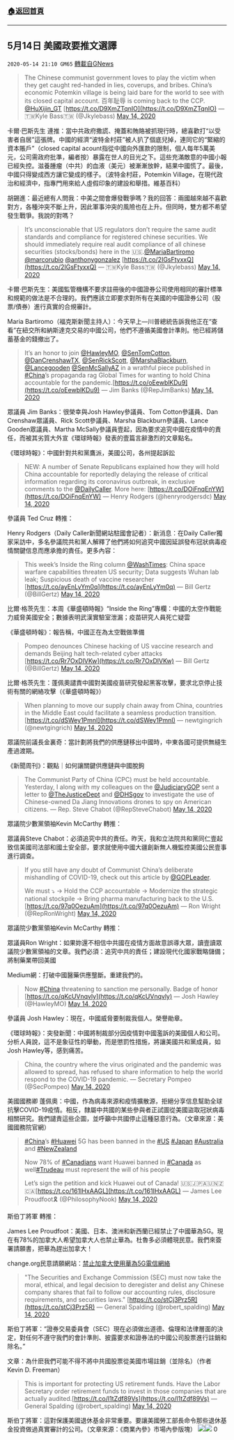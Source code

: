 ###  [:house:返回首頁](https://github.com/ourhimalayas/txt)
---

## 5月14日 美國政要推文選譯
`2020-05-14 21:10 GM65` [轉載自GNews](https://gnews.org/zh-hant/203661/)

> The Chinese communist government loves to play the victim when they get caught red-handed in lies, coverups, and bribes. China’s economic Potemkin village is being laid bare for the world to see with its closed capital account. 百年耻辱 is coming back to the CCP. [@HuXijin\_GT](https://twitter.com/HuXijin_GT?ref_src=twsrc%5Etfw) [https://t.co/D9XmZTqnIO](https://t.co/D9XmZTqnIO)
> — 🇹🇼Kyle Bass🇹🇼 (@Jkylebass) [May 14, 2020](https://twitter.com/Jkylebass/status/1260875444448038915?ref_src=twsrc%5Etfw)

卡爾·巴斯先生 連推：當中共政府撒謊、掩蓋和賄賂被抓現行時，總喜歡打“以受害者自居”這張牌。中國的經濟“波特金村莊”被人扒了個底兒掉，連同它的“緊縮的資本賬戶”（closed capital acount指從中國向外匯款的限制，個人每年5萬美元，公司需政府批準，編者按）暴露在世人的目光之下。這些充滿敵意的中國小報已經失控。滋養腫瘤（中共）的血液（美元）被漸漸放幹，結果中國慌了。最後，中國只得變成西方讓它變成的樣子。（波特金村莊，Potemkin Village，在現代政治和經濟中，指專門用來給人虛假印象的建設和舉措。維基百科）

胡錫進：最近總有人問我：中美之間會爆發戰爭嗎？我的回答：兩國越來越不喜歡對方，各種沖突不斷上升，因此軍事沖突的風險也在上升。但同時，雙方都不希望發生戰爭。我說的對嗎？

> It’s unconscionable that US regulators don’t require the same audit standards and compliance for registered chinese securities. We should immediately require real audit compliance of all chinese securities (stocks/bonds) here in the 🇺🇸.[@MariaBartiromo](https://twitter.com/MariaBartiromo?ref_src=twsrc%5Etfw) [@marcorubio](https://twitter.com/marcorubio?ref_src=twsrc%5Etfw) [@anthonygonzalez](https://twitter.com/anthonygonzalez?ref_src=twsrc%5Etfw) [https://t.co/2IGsFtyxxQ](https://t.co/2IGsFtyxxQ)
> — 🇹🇼Kyle Bass🇹🇼 (@Jkylebass) [May 14, 2020](https://twitter.com/Jkylebass/status/1260964249570082820?ref_src=twsrc%5Etfw)

卡爾·巴斯先生：美國監管機構不要求註冊後的中國證券公司使用相同的審計標準和規範的做法是不合理的。我們應該立即要求對所有在美國的中國證券公司（股票/債券）進行真實的合規審計。

Maria Bartiromo（福克斯新聞主持人）：今天早上—川普總統告訴我他正在“查看”在紐交所和納斯達克交易的中國公司，他們不遵循美國會計準則。他已經將儲蓄基金的錢撤出了。

> It’s an honor to join [@HawleyMO](https://twitter.com/HawleyMO?ref_src=twsrc%5Etfw), [@SenTomCotton](https://twitter.com/SenTomCotton?ref_src=twsrc%5Etfw), [@DanCrenshawTX](https://twitter.com/DanCrenshawTX?ref_src=twsrc%5Etfw), [@SenRickScott](https://twitter.com/SenRickScott?ref_src=twsrc%5Etfw), [@MarshaBlackburn](https://twitter.com/MarshaBlackburn?ref_src=twsrc%5Etfw), [@Lancegooden](https://twitter.com/Lancegooden?ref_src=twsrc%5Etfw) [@SenMcSallyAZ](https://twitter.com/SenMcSallyAZ?ref_src=twsrc%5Etfw) in a wrathful piece published in [#China](https://twitter.com/hashtag/China?src=hash&amp;ref_src=twsrc%5Etfw)’s propaganda rag Global Times for wanting to hold China accountable for the pandemic.[https://t.co/oEewblKDu9](https://t.co/oEewblKDu9)
> — Jim Banks (@RepJimBanks) [May 14, 2020](https://twitter.com/RepJimBanks/status/1260945946558464001?ref_src=twsrc%5Etfw)

眾議員 Jim Banks：很榮幸與Josh Hawley參議員、Tom Cotton參議員、Dan Crenshaw眾議員、Rick Scott參議員、Marsha Blackburn參議員、Lance Gooden眾議員、Martha McSally參議員壹起，因為要求追究中國在疫情中的責任，而被其劣質大外宣《環球時報》發表的壹篇言辭激烈的文章點名。

《環球時報》：中國針對共和黨鷹派，美國公司，各州提起訴訟

> NEW: A number of Senate Republicans explained how they will hold China accountable for reportedly delaying the release of critical information regarding its coronavirus outbreak, in exclusive comments to the [@DailyCaller](https://twitter.com/DailyCaller?ref_src=twsrc%5Etfw). More here: [https://t.co/DOiFnqEnYW](https://t.co/DOiFnqEnYW)
> — Henry Rodgers (@henryrodgersdc) [May 14, 2020](https://twitter.com/henryrodgersdc/status/1261027124141588480?ref_src=twsrc%5Etfw)

參議員 Ted Cruz 轉推：

Henry Rodgers（Daily Caller新聞網站駐國會記者）：新消息：在Daily Caller獨家采訪中，多名參議院共和黨人解釋了他們將如何追究中國因延誤發布冠狀病毒疫情關鍵信息而應承擔的責任。更多內容：

> This week’s Inside the Ring column [@WashTimes](https://twitter.com/WashTimes?ref_src=twsrc%5Etfw): China space warfare capabilities threaten US security; Data suggests Wuhan lab leak; Suspicious death of vaccine researcher [https://t.co/ayEnLyYm0q](https://t.co/ayEnLyYm0q)
> — Bill Gertz (@BillGertz) [May 14, 2020](https://twitter.com/BillGertz/status/1260969407528022018?ref_src=twsrc%5Etfw)

比爾·格茨先生：本周《華盛頓時報》“Inside the Ring”專欄：中國的太空作戰能力威脅美國安全；數據表明武漢實驗室泄漏；疫苗研究人員死亡疑雲

《華盛頓時報》：報告稱，中國正在為太空戰做準備

> Pompeo denounces Chinese hacking of US vaccine research and demands Beijing halt tech-related cyber attacks [https://t.co/Rr7OxDlVKw](https://t.co/Rr7OxDlVKw)
> — Bill Gertz (@BillGertz) [May 14, 2020](https://twitter.com/BillGertz/status/1261016962295123974?ref_src=twsrc%5Etfw)

比爾·格茨先生：蓬佩奧譴責中國對美國疫苗研究發起黑客攻擊，要求北京停止技術有關的網絡攻擊（《華盛頓時報》）

> When planning to move our supply chain away from China, countries in the Middle East could facilitate a seamless production transition.[https://t.co/dSWey1PmnI](https://t.co/dSWey1PmnI)
> — newtgingrich (@newtgingrich) [May 14, 2020](https://twitter.com/newtgingrich/status/1261065503700930560?ref_src=twsrc%5Etfw)

眾議院前議長金裏奇：當計劃將我們的供應鏈移出中國時，中東各國可提供無縫生產過渡期。

《新聞周刊》：觀點｜如何讓關鍵供應鏈與中國脫鉤

> The Communist Party of China (CPC) must be held accountable. Yesterday, I along with my colleagues on the [@JudiciaryGOP](https://twitter.com/JudiciaryGOP?ref_src=twsrc%5Etfw) sent a letter to [@TheJusticeDept](https://twitter.com/TheJusticeDept?ref_src=twsrc%5Etfw) and [@DHSgov](https://twitter.com/DHSgov?ref_src=twsrc%5Etfw) to investigate the use of Chinese-owned Da Jiang Innovations drones to spy on American citizens.
> — Rep. Steve Chabot (@RepSteveChabot) [May 14, 2020](https://twitter.com/RepSteveChabot/status/1261008111059509254?ref_src=twsrc%5Etfw)

眾議院少數黨領袖Kevin McCarthy 轉推：

眾議員Steve Chabot：必須追究中共的責任。昨天，我和立法院共和黨同仁壹起致信美國司法部和國土安全部，要求就使用中國大疆創新無人機監控美國公民壹事進行調查。

> If you still have any doubt of Communist China’s deliberate mishandling of COVID-19,  check out this article by [@GOPLeader](https://twitter.com/GOPLeader?ref_src=twsrc%5Etfw).
> 
> We must ⤵️
> → Hold the CCP accountable
> → Modernize the strategic national stockpile
> → Bring pharma manufacturing back to the U.S.[https://t.co/97q0OezuAm](https://t.co/97q0OezuAm)
> — Ron Wright (@RepRonWright) [May 14, 2020](https://twitter.com/RepRonWright/status/1261000426239021057?ref_src=twsrc%5Etfw)

眾議院少數黨領袖Kevin McCarthy 轉推：

眾議員Ron Wright：如果妳還不相信中共國在疫情方面故意誤導大眾，讀壹讀眾議院少數黨領袖的文章。我們必須：追究中共的責任；建設現代化國家戰略儲備；將制藥業帶回美國

Medium網：打破中國醫藥供應壟斷。重建我們的。

> Now [#China](https://twitter.com/hashtag/China?src=hash&amp;ref_src=twsrc%5Etfw) threatening to sanction me personally. Badge of honor [https://t.co/qKcUVnqvly](https://t.co/qKcUVnqvly)
> — Josh Hawley (@HawleyMO) [May 14, 2020](https://twitter.com/HawleyMO/status/1260936699749847047?ref_src=twsrc%5Etfw)

參議員 Josh Hawley：現在，中國威脅要制裁我個人。榮譽勛章。

《環球時報》：突發新聞：中國將制裁部分因疫情對中國濫訴的美國個人和公司。分析人員說，這不是象征性的舉動，而是懲罰性措施，將讓美國共和黨成員，如Josh Hawley等，感到痛苦。

> China, the country where the virus originated and the pandemic was allowed to spread, has refused to share information to help the world respond to the COVID-19 pandemic.
> — Secretary Pompeo (@SecPompeo) [May 14, 2020](https://twitter.com/SecPompeo/status/1260973186532999170?ref_src=twsrc%5Etfw)

美國國務卿 蓬佩奧：中國，作為病毒來源和疫情擴散源，拒絕分享信息幫助全球抗擊COVID-19疫情。相反，隸屬中共國的某些參與者正試圖從美國盜取冠狀病毒相關研究。我們譴責這些企圖，並呼籲中共國停止這種惡意行為。（文章來源：美國國務院官網）

> [#China](https://twitter.com/hashtag/China?src=hash&amp;ref_src=twsrc%5Etfw)’s [#Huawei](https://twitter.com/hashtag/Huawei?src=hash&amp;ref_src=twsrc%5Etfw) 5G has been banned in the [#US](https://twitter.com/hashtag/US?src=hash&amp;ref_src=twsrc%5Etfw) [#Japan](https://twitter.com/hashtag/Japan?src=hash&amp;ref_src=twsrc%5Etfw) [#Australia](https://twitter.com/hashtag/Australia?src=hash&amp;ref_src=twsrc%5Etfw) and [#NewZealand](https://twitter.com/hashtag/NewZealand?src=hash&amp;ref_src=twsrc%5Etfw)
> 
> Now 78% of [#Canadians](https://twitter.com/hashtag/Canadians?src=hash&amp;ref_src=twsrc%5Etfw) want Huawei banned in [#Canada](https://twitter.com/hashtag/Canada?src=hash&amp;ref_src=twsrc%5Etfw) as well[#Trudeau](https://twitter.com/hashtag/Trudeau?src=hash&amp;ref_src=twsrc%5Etfw) must represent the will of his people
> 
> Let’s sign the petition and kick Huawei out of Canada! 🇺🇸🇯🇵🇦🇺🇳🇿🇨🇦[https://t.co/161IHxAAGL](https://t.co/161IHxAAGL)
> — James Lee Proudfoot🎗 (@PhilosophyNook) [May 14, 2020](https://twitter.com/PhilosophyNook/status/1260771832640094208?ref_src=twsrc%5Etfw)

斯伯丁將軍 轉推：

James Lee Proudfoot：美國、日本、澳洲和新西蘭已經禁止了中國華為5G。現在有78%的加拿大人希望加拿大人也禁止華為。杜魯多必須體現民意。我們來簽署請願書，把華為趕出加拿大！

change.org民意請願網站：[禁止加拿大使用華為5G電信網絡](https://www.change.org/p/prime-minister-trudeau-ban-huawei-from-canada-s-5g-telecom-networks-stop-telus-bell-and-others-from-partnerships-that-harm-our-national-security?recruiter=721102589&amp;utm_source=share_petition&amp;utm_medium=twitter&amp;utm_campaign=psf_combo_share_initial&amp;recruited_by_id=bc697d30-39a0-11e7-aaa0-fb120331ac9d)

> "The Securities and Exchange Commission (SEC) must now take the moral, ethical, and legal decision to deregister and delist any Chinese company shares that fail to follow our accounting rules, disclosure requirements, and securities laws." [https://t.co/stCj3Prz5R](https://t.co/stCj3Prz5R)
> — General Spalding (@robert\_spalding) [May 14, 2020](https://twitter.com/robert_spalding/status/1260965259042533377?ref_src=twsrc%5Etfw)

斯伯丁將軍：“證券交易委員會（SEC）現在必須做出道德、倫理和法律層面的決定，對任何不遵守我們的會計準則、披露要求和證券法的中國公司股票進行註銷和除名。”

文章：為什麽我們可能不得不將中共國股票從美國市場註銷（並除名）（作者Kevin D. Freeman）

> This is important for protecting US retirement funds. Have the Labor Secretary order retirement funds to invest in those companies that are actually audited.[https://t.co/l1tZdf89Vs](https://t.co/l1tZdf89Vs)
> — General Spalding (@robert\_spalding) [May 14, 2020](https://twitter.com/robert_spalding/status/1261032877648687125?ref_src=twsrc%5Etfw)

斯伯丁將軍：這對保護美國退休基金非常重要。要讓美國勞工部長命令那些退休基金投資做過真實審計的公司。（文章來源：《商業內參》市場內參版塊）
![](https://s3.amazonaws.com/gnews-media-offload/wp-content/uploads/2020/05/14210826/07_91.png)![](https://s3.amazonaws.com/gnews-media-offload/wp-content/uploads/2020/05/14210434/513-1.jpg)
0
